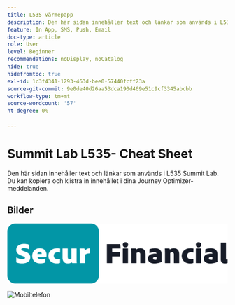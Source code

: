 ```yaml
---
title: L535 värmepapp
description: Den här sidan innehåller text och länkar som används i L535 Summit Lab.
feature: In App, SMS, Push, Email
doc-type: article
role: User
level: Beginner
recommendations: noDisplay, noCatalog
hide: true
hidefromtoc: true
exl-id: 1c3f4341-1293-463d-bee0-57440fcff23a
source-git-commit: 9e0de40d26aa53dca190d469e51c9cf3345abcbb
workflow-type: tm+mt
source-wordcount: '57'
ht-degree: 0%

---
```


# Summit Lab L535- Cheat Sheet

Den här sidan innehåller text och länkar som används i L535 Summit Lab. Du kan kopiera och klistra in innehållet i dina Journey Optimizer-meddelanden.

## Bilder

![SecureFinancial-logotyp](/help/summit-lab-assets/assets/SecureFinancial-logo.png)

![Mobiltelefon](/help/summit-lab-assets/assets/online-banking-app-01.png)



